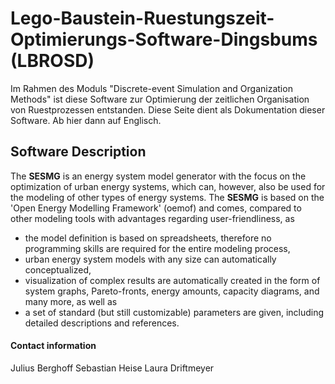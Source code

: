 # Lego-Baustein-Ruestungszeit-Optimierungs-Software-Dingsbums (LBROSD) 
Im Rahmen des Moduls "Discrete-event Simulation and Organization Methods" ist diese Software zur Optimierung der zeitlichen Organisation von Ruestprozessen entstanden. Diese Seite dient als Dokumentation dieser Software. Ab hier dann auf Englisch.

## Software Description

The **SESMG** is an energy system model generator with the focus on the optimization of urban energy systems, which can, however, also be used for the modeling of other types of energy systems. The **SESMG** is based on the 'Open Energy Modelling Framework' (oemof) and comes, compared to other modeling tools with advantages regarding user-friendliness, as
 
 * the model definition is based on spreadsheets, therefore no programming skills are required for the entire modeling process,
 * urban energy system models with any size can automatically conceptualized,
 * visualization of complex results are automatically created in the form of system graphs, Pareto-fronts, energy amounts, capacity diagrams, and many more, as well as
 * a set of standard (but still customizable) parameters are given, including detailed descriptions and references.

#### Contact information 
Julius Berghoff
Sebastian Heise
Laura Driftmeyer